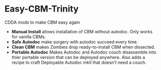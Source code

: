 # Easy-CBM-Trinity
CDDA mods to make CBM easy again

- **Manual Install** allows installation of CBM without autodoc.  Only works for vanilla CBMs.
- **Safe Autodoc** make surgery with autodoc succeed every time.
- **Clean CBM** makes Zombies drop ready-to-install CBM when dissected.
- **Portable Autodoc** Makes Autodoc and Autodoc couch disassemble into thier portable version that can be deployed anywhere. Also adds a recipe to craft Deployable Autodoc mkII that doesn't need a couch.
